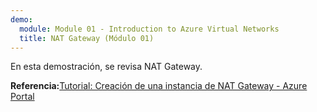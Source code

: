```yaml
---
demo:
  module: Module 01 - Introduction to Azure Virtual Networks
  title: NAT Gateway (Módulo 01)
---
```

En esta demostración, se revisa NAT Gateway.

**Referencia:**[Tutorial: Creación de una instancia de NAT Gateway - Azure Portal](https://learn.microsoft.com/azure/virtual-network/nat-gateway/tutorial-create-nat-gateway-portal)

